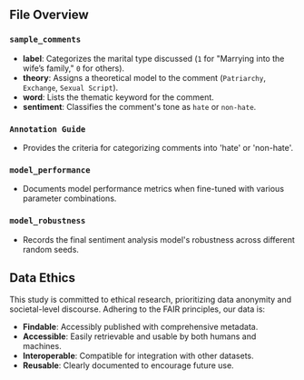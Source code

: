 ## File Overview

### `sample_comments`
- **label**: Categorizes the marital type discussed (`1` for "Marrying into the wife’s family," `0` for others).
- **theory**: Assigns a theoretical model to the comment (`Patriarchy`, `Exchange`, `Sexual Script`).
- **word**: Lists the thematic keyword for the comment.
- **sentiment**: Classifies the comment's tone as `hate` or `non-hate`.

### `Annotation Guide`
- Provides the criteria for categorizing comments into 'hate' or 'non-hate'.

### `model_performance`
- Documents model performance metrics when fine-tuned with various parameter combinations.

### `model_robustness`
- Records the final sentiment analysis model's robustness across different random seeds.

## Data Ethics
This study is committed to ethical research, prioritizing data anonymity and societal-level discourse. Adhering to the FAIR principles, our data is:
- **Findable**: Accessibly published with comprehensive metadata.
- **Accessible**: Easily retrievable and usable by both humans and machines.
- **Interoperable**: Compatible for integration with other datasets.
- **Reusable**: Clearly documented to encourage future use.

